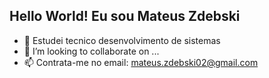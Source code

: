 ## Hello World! Eu sou Mateus Zdebski 

- 🌱 Estudei tecnico desenvolvimento de sistemas
- 👯 I’m looking to collaborate on ...
- 📫 Contrata-me no email: mateus.zdebski02@gmail.com
